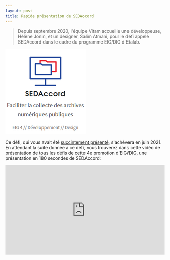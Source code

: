 ```yaml
---
layout: post
title: Rapide présentation de SEDAccord
---
```

> Depuis septembre 2020, l'équipe Vitam accueille une développeuse, Hélène Jonin, et un designer, Salim Atmani, pour le défi appelé SEDAccord dans le cadre du programme EIG/DIG d'Etalab.

![Logos](/public/images/Capture2.PNG)

Ce défi, qui vous avait été [succintement présenté](https://www.programmevitam.fr/2020/05/06/SEDAccord/), s'achèvera en juin 2021. En attendant la suite donnée à ce défi, vous trouverez dans cette vidéo de présentation de tous les défis de cette 4e promotion d'EIG/DIG, une présentation en 180 secondes de SEDAccord:

<div style="position:relative;padding-bottom:56.25%;height:0;overflow:hidden;"> <iframe style="width:100%;height:100%;position:absolute;left:0px;top:0px;overflow:hidden" frameborder="0" type="text/html" src="https://www.dailymotion.com/embed/video/x7zgtds?autoplay=2835" width="100%" height="100%" allowfullscreen allow="autoplay"> </iframe> </div>